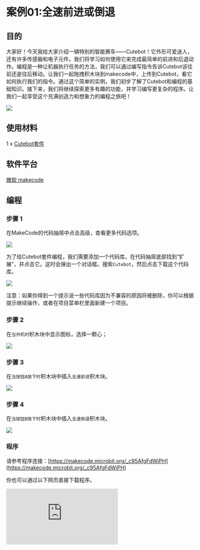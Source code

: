 ﻿---
sidebar_position: 4
sidebar_label: 全速前进或倒退
---

# 案例01:全速前进或倒退

## 目的

大家好！今天我给大家介绍一辆特别的智能赛车——Cutebot！它外形可爱迷人，还有许多传感器和电子元件。我们将学习如何使用它来完成最简单的前进和后退动作。编程是一种让机器执行任务的方法，我们可以通过编写指令告诉Cutebot该往前还是往后移动。让我们一起拖拽积木块到makecode中，上传到Cutebot，看它如何执行我们的指令。通过这个简单的实例，我们初步了解了Cutebot和编程的基础知识。接下来，我们将继续探索更多有趣的功能，并学习编写更复杂的程序。让我们一起享受这个充满创造力和想象力的编程之旅吧！

![](https://wiki-media-ef.oss-cn-hongkong.aliyuncs.com/docs/microbit/microbit-smart-car/microbit-smart-cutebot/images/cutebot-case-01-01.png)

## 使用材料

1 x [Cutebot套件](https://item.taobao.com/item.htm?spm=a1z10.3-c-s.w4002-18602834180.23.78b86655ZP5Yg8&id=598365555295)

## 软件平台

[微软 makecode](https://makecode.microbit.org/#)

## 编程

### 步骤 1

在MakeCode的代码抽屉中点击高级，查看更多代码选项。

![](https://wiki-media-ef.oss-cn-hongkong.aliyuncs.com/docs/microbit/microbit-smart-car/microbit-smart-cutebot/images/cutebot-pk-1.png)

为了给Cutebot套件编程，我们需要添加一个代码库。在代码抽屉底部找到“扩展”，并点击它。这时会弹出一个对话框。搜索`Cutebot`，然后点击下载这个代码库。

![](https://wiki-media-ef.oss-cn-hongkong.aliyuncs.com/docs/microbit/microbit-smart-car/microbit-smart-cutebot/images/cutebot-pk-11.png)

注意：如果你得到一个提示说一些代码库因为不兼容的原因将被删除，你可以根据提示继续操作，或者在项目菜单栏里面新建一个项目。

### 步骤 2

在`当开机时`积木块中显示图标，选择一颗心；

![](https://wiki-media-ef.oss-cn-hongkong.aliyuncs.com/docs/microbit/microbit-smart-car/microbit-smart-cutebot/images/case_01_01.png)

### 步骤 3

在`当按钮A按下时`积木块中插入`全速前进`积木块。

![](https://wiki-media-ef.oss-cn-hongkong.aliyuncs.com/docs/microbit/microbit-smart-car/microbit-smart-cutebot/images/case_01_02.png)


### 步骤 4

在`当按钮B按下时`积木块中插入`全速倒退`积木块。

![](https://wiki-media-ef.oss-cn-hongkong.aliyuncs.com/docs/microbit/microbit-smart-car/microbit-smart-cutebot/images/case_01_03.png)

### 程序

请参考程序连接：[https://makecode.microbit.org/_c95AfgFdWiPH](https://makecode.microbit.org/_c95AfgFdWiPH)

你也可以通过以下网页直接下载程序。

<div
    style={{
        position: 'relative',
        paddingBottom: '60%',
        overflow: 'hidden',
    }}
>
    <iframe
        src="https://makecode.microbit.org/_c95AfgFdWiPH"
        frameborder="0"
        sandbox="allow-popups allow-forms allow-scripts allow-same-origin"
        style={{
            position: 'absolute',
            width: '100%',
            height: '100%',
        }}
    />
</div>
---

## 结论

当按钮A按下时，小车全速前进。

当按钮B按下时，小车全速后退。

![](https://wiki-media-ef.oss-cn-hongkong.aliyuncs.com/docs/microbit/microbit-smart-car/microbit-smart-cutebot/images/cutebot-case-01.gif)

## 思考

当你按下按钮A，让小车停下，如何编写代码？

## 常见问题

## 相关阅读

